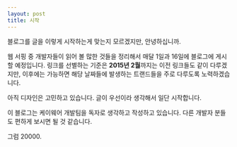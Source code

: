 ```yaml
---
layout: post
title: 시작
---
```


블로그를 글을 이렇게 시작하는게 맞는지 모르겠지만, 안녕하십니까.

웹 서핑 중 개발자들이 읽어 볼 많한 것들을 정리해서
매달 1일과 16일에 블로그에 게시할 예정입니다.
링크를 선별하는 기준은 **2015년 2월**까지는 이전 링크들도 같이 다루겠지만,
이후에는 가능하면 해당 날짜들에 발생하는 트랜드들을 주로 다루도록 노력하겠습니다.

아직 디자인은 고민하고 있습니다.
글이 우선이라 생각해서 일단 시작합니다.

이 블로그는 케이웨어 개발팀을 독자로 생각하고 작성하고 있습니다.
다른 개발자 분들도 편하게 보시면 될 것 같습니다.

그럼 20000.